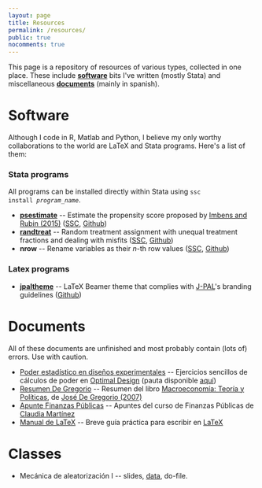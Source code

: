 ```yaml
---
layout: page
title: Resources
permalink: /resources/
public: true
nocomments: true
---
```


This page is a repository of resources of various types, collected in one place. These include [**software**](#software) bits I've written (mostly Stata) and miscellaneous [**documents**](#documents) (mainly in spanish).

# Software

Although I code in R, Matlab and Python, I believe my only worthy collaborations to the world are LaTeX and Stata programs. Here's a list of them:

### Stata programs

All programs can be installed directly within Stata using <code>ssc install <i>program_name</i></code>.

- [**psestimate**](/resources/psestimate) -- Estimate the propensity score proposed by [Imbens and Rubin (2015)](http://www.cambridge.org/zw/academic/subjects/statistics-probability/statistical-theory-and-methods/causal-inference-statistics-social-and-biomedical-sciences-introduction) ([SSC](https://ideas.repec.org/c/boc/bocode/s458179.html), [Github](https://github.com/acarril/psestimate))
- [**randtreat**](/resources/randtreat) -- Random treatment assignment with unequal treatment fractions and dealing with misfits ([SSC](https://ideas.repec.org/c/boc/bocode/s458106.html), [Github](https://github.com/acarril/randtreat))
- **nrow** -- Rename variables as their *n*-th row values ([SSC](https://ideas.repec.org/c/boc/bocode/s458116.html), [Github](https://github.com/acarril/nrow))

### Latex programs

- [**jpaltheme**](/resources/psestimate) -- LaTeX Beamer theme that complies with [J-PAL](https://www.povertyactionlab.org/)'s branding guidelines ([Github](https://github.com/acarril/jpaltheme))

# Documents

All of these documents are unfinished and most probably contain (lots of) errors. Use with caution.

- [Poder estadístico en diseños experimentales](https://www.dropbox.com/s/s4wvhsi59zqw34c/poder_optimal_design.pdf?dl=0) -- Ejercicios sencillos de cálculos de poder en [Optimal Design](http://hlmsoft.net/od/) (pauta disponible [aquí](https://www.dropbox.com/s/q5l73pjng99fjyz/poder_optimal_design%20-%20pauta.pdf?dl=0))
- [Resumen De Gregorio](https://www.dropbox.com/s/o5cj07jpdq0em54/DeGregorioResumen.pdf?dl=0) -- Resumen del libro [Macroeconomía: Teoría y Políticas](http://www.degregorio.cl/pdf/Macroeconomia.pdf), de [José De Gregorio (2007)](http://www.econ.uchile.cl/jdegregorio)
- [Apunte Finanzas Públicas](https://www.dropbox.com/s/dsg9meznquq8kno/Apuntes%20finanzas%20publicas.pdf?dl=0) -- Apuntes del curso de Finanzas Públicas de [Claudia Martínez](https://www.povertyactionlab.org/mart%C3%ADnez)
- [Manual de LaTeX](https://www.dropbox.com/s/hcz69dj5rrusi9g/manual_latex.pdf?dl=0) -- Breve guía práctica para escribir en [LaTeX](http://tex.stackexchange.com/a/94910/45978)


# Classes

- Mecánica de aleatorización I -- slides, [data](https://www.dropbox.com/s/juo24v3si088e5x/aerdat5.dta?dl=0), do-file.
